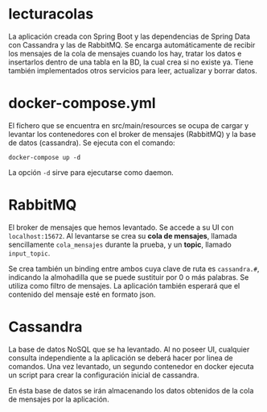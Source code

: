 # lecturacolas
La aplicación creada con Spring Boot y las dependencias de Spring Data con Cassandra y las de RabbitMQ. Se encarga automáticamente de recibir los mensajes de la cola de mensajes cuando los hay, tratar los datos e insertarlos dentro de una tabla en la BD, la cual crea si no existe ya. Tiene también implementados otros servicios para leer, actualizar y borrar datos.

# docker-compose.yml
El fichero que se encuentra en src/main/resources se ocupa de cargar y levantar los contenedores con el broker de mensajes (RabbitMQ) y 
la base de datos (cassandra). Se ejecuta con el comando:
  
  `docker-compose up -d`

La opción `-d` sirve para ejecutarse como daemon.

# RabbitMQ
El broker de mensajes que hemos levantado. Se accede a su UI con `localhost:15672`. Al levantarse se crea su **cola de mensajes**, llamada sencillamente `cola_mensajes` durante la prueba, y un **topic**, llamado `input_topic`.

Se crea también un binding entre ambos cuya clave de ruta es `cassandra.#`, indicando la almohadilla que se puede sustituir por 0 o más palabras. Se utiliza como filtro de mensajes. La aplicación también esperará que el contenido del mensaje esté en formato json.

# Cassandra
La base de datos NoSQL que se ha levantado. Al no poseer UI, cualquier consulta independiente a la aplicación se deberá hacer por linea de comandos. Una vez levantado, un segundo contenedor en docker ejecuta un script para crear la configuración inicial de cassandra.

En ésta base de datos se irán almacenando los datos obtenidos de la cola de mensajes por la aplicación.
